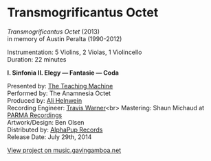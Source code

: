 # Transmogrificantus Octet

*Transmogrificantus Octet* (2013)<br>
in memory of Austin Peralta (1990-2012)

 
Instrumentation: 5 Violins, 2 Violas, 1 Violincello<br>
Duration: 22 minutes

**I. Sinfonia
II. Elegy — Fantasie — Coda**

Presented by: [The Teaching Machine](http:teachingmachine.tv/)<br>
Performed by: The Anamnesia Octet<br>
Produced by: [Ali Helnwein](http://alihelnwein.com/)<br>
Recording Engineer: [Travis Warner](https://twitter.com/traviswarner_)<br>
Mastering: Shaun Michaud at [PARMA Recordings](http://www.parmarecordings.com/)<br>
Artwork/Design: Ben Olsen<br>
Distributed by: [AlphaPup Records](http://www.alphapuprecords.com/releasepage.php?UPC=669158526802)<br>
Release Date: July 29th, 2014

[View project on music.gavingamboa.net](http://music.gavingamboa.net/transmogrificantus-octet/)
